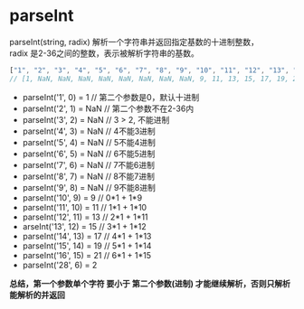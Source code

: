 # parseInt

parseInt(string, radix)   解析一个字符串并返回指定基数的十进制整数，  
radix 是2-36之间的整数，表示被解析字符串的基数。

``` js
["1", "2", "3", "4", "5", "6", "7", "8", "9", "10", "11", "12", "13", "14", "15", "16"].map(parseInt)
// [1, NaN, NaN, NaN, NaN, NaN, NaN, NaN, NaN, 9, 11, 13, 15, 17, 19, 21]
```

* parseInt('1', 0) = 1      // 第二个参数是0，默认十进制
* parseInt('2', 1) = NaN    // 第二个参数不在2-36内  
* parseInt('3', 2) = NaN    // 3 > 2, 不能进制  
* parseInt('4', 3) = NaN    // 4不能3进制  
* parseInt('5', 4) = NaN    // 5不能4进制  
* parseInt('6', 5) = NaN    // 6不能5进制  
* parseInt('7', 6) = NaN    // 7不能6进制  
* parseInt('8', 7) = NaN    // 8不能7进制  
* parseInt('9', 8) = NaN    // 9不能8进制  
* parseInt('10', 9) = 9     // 0\*1 + 1\*9
* parseInt('11', 10) = 11   // 1\*1 + 1\*10
* parseInt('12', 11) = 13   // 2\*1 + 1\*11
* arseInt('13', 12) = 15   // 3\*1 + 1\*12
* parseInt('14', 13) = 17   // 4\*1 + 1\*13
* parseInt('15', 14) = 19   // 5\*1 + 1\*14
* parseInt('16', 15) = 21   // 6\*1 + 1\*15
* parseInt('28', 6) = 2


**总结，第一个参数单个字符 要小于 第二个参数(进制) 才能继续解析，否则只解析能解析的并返回**
